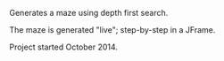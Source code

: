 Generates a maze using depth first search.

The maze is generated "live"; step-by-step in a JFrame.

Project started October 2014.